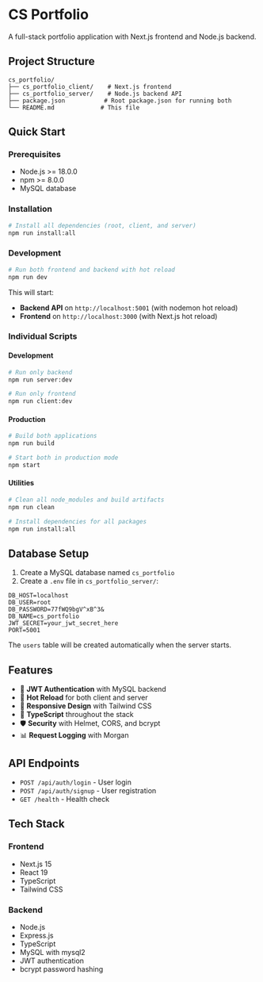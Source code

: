 # CS Portfolio

A full-stack portfolio application with Next.js frontend and Node.js backend.

## Project Structure

```
cs_portfolio/
├── cs_portfolio_client/    # Next.js frontend
├── cs_portfolio_server/    # Node.js backend API
├── package.json           # Root package.json for running both
└── README.md             # This file
```

## Quick Start

### Prerequisites
- Node.js >= 18.0.0
- npm >= 8.0.0
- MySQL database

### Installation
```bash
# Install all dependencies (root, client, and server)
npm run install:all
```

### Development
```bash
# Run both frontend and backend with hot reload
npm run dev
```

This will start:
- **Backend API** on `http://localhost:5001` (with nodemon hot reload)
- **Frontend** on `http://localhost:3000` (with Next.js hot reload)

### Individual Scripts

#### Development
```bash
# Run only backend
npm run server:dev

# Run only frontend  
npm run client:dev
```

#### Production
```bash
# Build both applications
npm run build

# Start both in production mode
npm start
```

#### Utilities
```bash
# Clean all node_modules and build artifacts
npm run clean

# Install dependencies for all packages
npm run install:all
```

## Database Setup

1. Create a MySQL database named `cs_portfolio`
2. Create a `.env` file in `cs_portfolio_server/`:
```env
DB_HOST=localhost
DB_USER=root
DB_PASSWORD=77fWQ9bgV^xB^3&
DB_NAME=cs_portfolio
JWT_SECRET=your_jwt_secret_here
PORT=5001
```

The `users` table will be created automatically when the server starts.

## Features

- 🔐 **JWT Authentication** with MySQL backend
- 🔄 **Hot Reload** for both client and server
- 📱 **Responsive Design** with Tailwind CSS
- 🚀 **TypeScript** throughout the stack
- 🛡️ **Security** with Helmet, CORS, and bcrypt
- 📊 **Request Logging** with Morgan

## API Endpoints

- `POST /api/auth/login` - User login
- `POST /api/auth/signup` - User registration
- `GET /health` - Health check

## Tech Stack

### Frontend
- Next.js 15
- React 19
- TypeScript
- Tailwind CSS

### Backend  
- Node.js
- Express.js
- TypeScript
- MySQL with mysql2
- JWT authentication
- bcrypt password hashing

